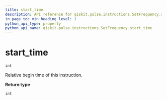 ```yaml
---
title: start_time
description: API reference for qiskit.pulse.instructions.SetFrequency.start_time
in_page_toc_min_heading_level: 1
python_api_type: property
python_api_name: qiskit.pulse.instructions.SetFrequency.start_time
---
```


# start\_time

<span id="qiskit.pulse.instructions.SetFrequency.start_time" />

`int`

Relative begin time of this instruction.

**Return type**

`int`

